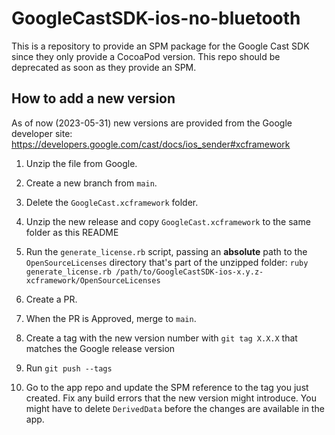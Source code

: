 # GoogleCastSDK-ios-no-bluetooth
This is a repository to provide an SPM package for the Google Cast SDK since they only provide a CocoaPod version. This repo should be deprecated as soon as they provide an SPM.

## How to add a new version
As of now (2023-05-31) new versions are provided from the Google developer site: https://developers.google.com/cast/docs/ios_sender#xcframework

1. Unzip the file from Google.
2. Create a new branch from `main`.
3. Delete the `GoogleCast.xcframework` folder.
4. Unzip the new release and copy `GoogleCast.xcframework` to the same folder as this README
5. Run the `generate_license.rb` script, passing an **absolute** path to the `OpenSourceLicenses` directory that's part of the unzipped folder: `ruby generate_license.rb /path/to/GoogleCastSDK-ios-x.y.z-xcframework/OpenSourceLicenses`
6. Create a PR.
7. When the PR is Approved, merge to `main`.
8. Create a tag with the new version number with `git tag X.X.X` that matches the Google release version
9. Run `git push --tags`

10. Go to the app repo and update the SPM reference to the tag you just created. Fix any build errors that the new version might introduce. You might have to delete `DerivedData` before the changes are available in the app.
